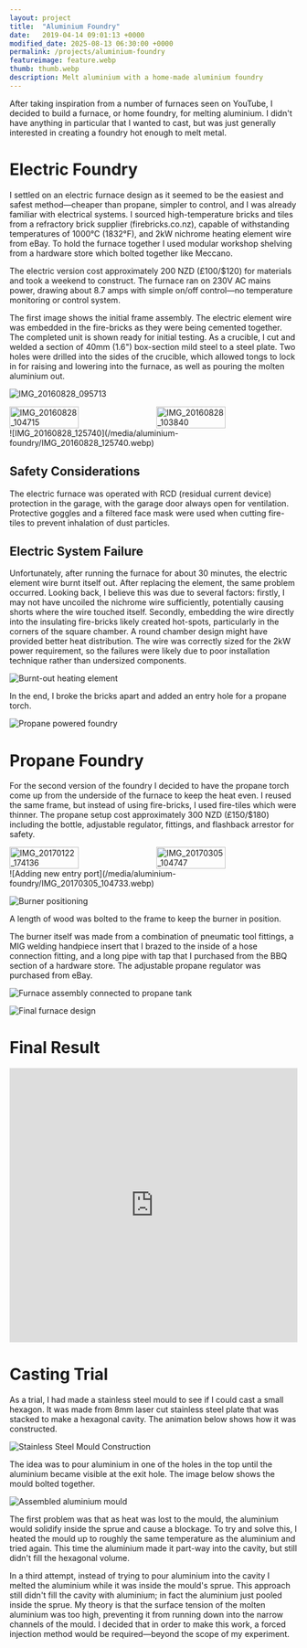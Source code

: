 ```yaml
---
layout: project
title:  "Aluminium Foundry"
date:   2019-04-14 09:01:13 +0000
modified_date: 2025-08-13 06:30:00 +0000
permalink: /projects/aluminium-foundry
featureimage: feature.webp
thumb: thumb.webp
description: Melt aluminium with a home-made aluminium foundry
---
```


After taking inspiration from a number of furnaces seen on YouTube, I decided to build a furnace, or home foundry, for melting aluminium. I didn't have anything in particular that I wanted to cast, but was just generally interested in creating a foundry hot enough to melt metal.

# Electric Foundry

I settled on an electric furnace design as it seemed to be the easiest and safest method—cheaper than propane, simpler to control, and I was already familiar with electrical systems. I sourced high-temperature bricks and tiles from a refractory brick supplier (firebricks.co.nz), capable of withstanding temperatures of 1000°C (1832°F), and 2kW nichrome heating element wire from eBay. To hold the furnace together I used modular workshop shelving from a hardware store which bolted together like Meccano.

The electric version cost approximately 200 NZD (£100/$120) for materials and took a weekend to construct. The furnace ran on 230V AC mains power, drawing about 8.7 amps with simple on/off control—no temperature monitoring or control system.

The first image shows the initial frame assembly. The electric element wire was embedded in the fire-bricks as they were being cemented together. The completed unit is shown ready for initial testing. As a crucible, I cut and welded a section of 40mm (1.6") box-section mild steel to a steel plate. Two holes were drilled into the sides of the crucible, which allowed tongs to lock in for raising and lowering into the furnace, as well as pouring the molten aluminium out.

![IMG_20160828_095713](/media/aluminium-foundry/IMG_20160828_095713.webp)

<div style="display: flex; gap: 10px; align-items: flex-start;">
<img src="/media/aluminium-foundry/IMG_20160828_104715.webp" alt="IMG_20160828_104715" style="width: 49%;">
<img src="/media/aluminium-foundry/IMG_20160828_103840.webp" alt="IMG_20160828_103840" style="width: 49%;">
</div>
![IMG_20160828_125740](/media/aluminium-foundry/IMG_20160828_125740.webp)

## Safety Considerations

The electric furnace was operated with RCD (residual current device) protection in the garage, with the garage door always open for ventilation. Protective goggles and a filtered face mask were used when cutting fire-tiles to prevent inhalation of dust particles.

## Electric System Failure

Unfortunately, after running the furnace for about 30 minutes, the electric element wire burnt itself out. After replacing the element, the same problem occurred. Looking back, I believe this was due to several factors: firstly, I may not have uncoiled the nichrome wire sufficiently, potentially causing shorts where the wire touched itself. Secondly, embedding the wire directly into the insulating fire-bricks likely created hot-spots, particularly in the corners of the square chamber. A round chamber design might have provided better heat distribution. The wire was correctly sized for the 2kW power requirement, so the failures were likely due to poor installation technique rather than undersized components.

![Burnt-out heating element](/media/aluminium-foundry/IMG_20160911_104849.webp)

In the end, I broke the bricks apart and added an entry hole for a propane torch.

![Propane powered foundry](/media/aluminium-foundry/IMG_20161106_152910.webp)

# Propane Foundry

For the second version of the foundry I decided to have the propane torch come up from the underside of the furnace to keep the heat even. I reused the same frame, but instead of using fire-bricks, I used fire-tiles which were thinner. The propane setup cost approximately 300 NZD (£150/$180) including the bottle, adjustable regulator, fittings, and flashback arrestor for safety.

<div style="display: flex; gap: 10px; align-items: flex-start;">
<img src="/media/aluminium-foundry/IMG_20170122_174136.webp" alt="IMG_20170122_174136" style="width: 49%;">
<img src="/media/aluminium-foundry/IMG_20170305_104747.webp" alt="IMG_20170305_104747" style="width: 49%;">
</div>
![Adding new entry port](/media/aluminium-foundry/IMG_20170305_104733.webp)

![Burner positioning](/media/aluminium-foundry/IMG_20170305_104802.webp)

A length of wood was bolted to the frame to keep the burner in position.

The burner itself was made from a combination of pneumatic tool fittings, a MIG welding handpiece insert that I brazed to the inside of a hose connection fitting, and a long pipe with tap that I purchased from the BBQ section of a hardware store. The adjustable propane regulator was purchased from eBay.

![Furnace assembly connected to propane tank](/media/aluminium-foundry/IMG_20170305_104717.webp)

![Final furnace design](/media/aluminium-foundry/IMG_20170305_104710.webp)

# Final Result

<iframe width="100%" height="480px" src="https://www.youtube.com/embed/y7v98cf1fbg" frameborder="0" allowfullscreen="true"></iframe>

# Casting Trial

As a trial, I had made a stainless steel mould to see if I could cast a small hexagon. It was made from 8mm laser cut stainless steel plate that was stacked to make a hexagonal cavity. The animation below shows how it was constructed.

![Stainless Steel Mould Construction](/media/aluminium-foundry/DSC_6477-ANIMATION.webp)

The idea was to pour aluminium in one of the holes in the top until the aluminium became visible at the exit hole. The image below shows the mould bolted together.

![Assembled aluminium mould](/media/aluminium-foundry/IMG_20170305_120411.webp)

The first problem was that as heat was lost to the mould, the aluminium would solidify inside the sprue and cause a blockage. To try and solve this, I heated the mould up to roughly the same temperature as the aluminium and tried again. This time the aluminium made it part-way into the cavity, but still didn't fill the hexagonal volume.

In a third attempt, instead of trying to pour aluminium into the cavity I melted the aluminium while it was inside the mould's sprue. This approach still didn't fill the cavity with aluminium; in fact the aluminium just pooled inside the sprue. My theory is that the surface tension of the molten aluminium was too high, preventing it from running down into the narrow channels of the mould. I decided that in order to make this work, a forced injection method would be required—beyond the scope of my experiment.
